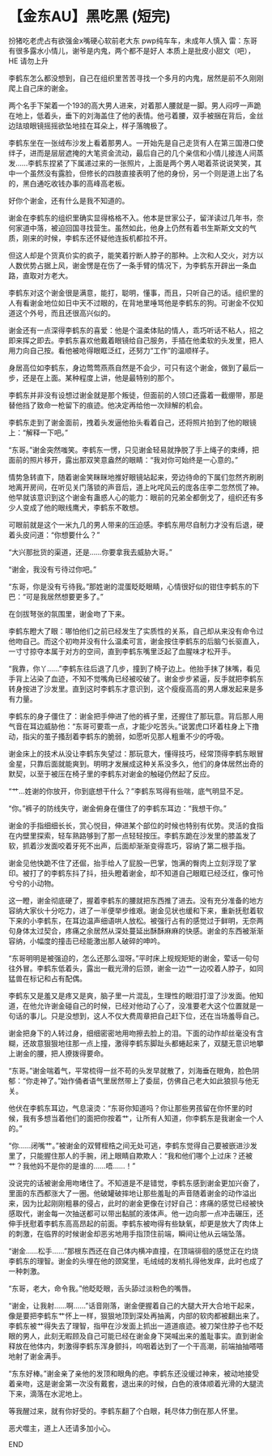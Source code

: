 # 【金东AU】黑吃黑 (短完)

扮猪吃老虎占有欲强金x嘴硬心软前老大东
pwp纯车车，未成年人慎入
雷：东哥有很多露水小情儿，谢爷是内鬼，两个都不是好人
本质上是批皮小甜文（吧），HE
请勿上升



  李鹤东怎么都没想到，自己在组织里苦苦寻找一个多月的内鬼，居然是前不久刚刚爬上自己床的谢金。

  两个名手下架着一个193的高大男人进来，对着那人腰就是一脚。男人闷哼一声跪在地上，低着头，垂下的刘海盖住了他的表情。他弓着腰，双手被捆在背后，金丝边珐琅眼镜摇摇欲坠地挂在耳朵上，样子落魄极了。

  李鹤东坐在一张绒布沙发上看着那男人。一开始先是自己走货有人在第三国港口使绊子，进而是层层遮掩的大笔资金流动，最后自己的几个亲信和小情儿接连人间蒸发……李鹤东捏紧了下属递过来的一张照片，上面是两个男人喝着茶说说笑笑，其中一个虽然没有露脸，但修长的四肢直接表明了他的身份，另一个则是道上出了名的，黑白通吃收钱办事的高峰高老板。

  好你个谢金，还有什么是我不知道的。

  谢金在李鹤东的组织里确实显得格格不入。他本是世家公子，留洋读过几年书，奈何家道中落，被迫回国寻找营生。虽然如此，他身上仍然有着书生斯斯文文的气质，刚来的时候，李鹤东还怀疑他连扳机都拉不开。

  但这人却是个货真价实的疯子，能笑着拧断人脖子的那种。上次和人交火，对方以人数优势占据上风，谢金愣是在伤了一条手臂的情况下，为李鹤东开辟出一条血路，直取对方老大。

  李鹤东对这个谢金很是满意，能打，聪明，懂事，而且，只听自己的话。组织里的人有看谢金地位如日中天不过眼的，在背地里唾骂他是李鹤东的狗。可谢金不仅知道这个外号，而且还很高兴似的。

  谢金还有一点深得李鹤东的喜爱：他是个温柔体贴的情人，乖巧听话不粘人，招之即来挥之即去。李鹤东喜欢他戴着眼镜给自己服务，手插在他柔软的头发里，把人用力向自己按。看他被呛得眼眶泛红，还努力“工作”的温顺样子。

  身居高位如李鹤东，身边莺莺燕燕自然是不会少，可只有这个谢金，做到了最后一步，还是在上面。某种程度上讲，他是最特别的那个。

  李鹤东并非没有设想过谢金就是那个叛徒，但面前的人领口还露着一截绷带，那是替他挡了致命一枪留下的痕迹。他决定再给他一次辩解的机会。

  李鹤东走到了谢金面前，拽着头发逼他抬头看着自己，还将照片拍到了他的眼镜上：“解释一下吧。”

  “东哥。”谢金突然嗤笑。李鹤东一愣，只见谢金轻易就挣脱了手上绳子的束缚，把面前的照片移开，露出那双笑意盎然的眼睛：“我对你可始终是一心意的。”

  情势急转直下，随着谢金笑眯眯地推好眼镜站起来，旁边待命的下属们忽然齐刷刷地离开房间，在听见关门落锁的声音后，道上叱咤风云的庞各庄李二忽然慌了神。他早就该意识到这个谢金有蛊惑人心的能力：眼前的兄弟全都倒戈了，组织还有多少人变成了他的眼线鹰犬，李鹤东不敢想。

  可眼前就是这个一米九几的男人带来的压迫感。李鹤东用尽自制力才没有后退，硬着头皮问道：“你想要什么？”

  “大兴那批货的渠道，还是……你要拿我去威胁大哥。”

  “谢金，我没有亏待过你吧。”

  “东哥，你是没有亏待我。”那姓谢的混蛋眨眨眼睛，心情很好似的钳住李鹤东的下巴：“可是我居然想要更多了。”

  在剑拔弩张的氛围里，谢金吻了下来。


  李鹤东瞪大了眼：哪怕他们之前已经发生了实质性的关系，自己却从来没有命令过他吻自己。而这个初吻并没有什么温柔可言，谢金按住李鹤东的后脑勺长驱直入，一寸寸掠夺本属于对方的空间，直到李鹤东嘴里泛起了血腥味才松开手。

  “我靠，你丫……”李鹤东往后退了几步，撞到了椅子边上。他抬手抹了抹嘴，看见手背上沾染了血迹，不知不觉嘴角已经被咬破了。谢金步步紧逼，反手就把李鹤东转身按进了沙发里。直到这时李鹤东才意识到，这个瘦瘦高高的男人爆发起来是多有力量。

  李鹤东的身子僵住了：谢金把手伸进了他的裤子里，还握住了那玩意。背后那人用气音在耳边威胁他：“东哥可要乖一点，才能少吃苦头。”说罢虎口环着柱身上下撸动，指尖的茧子搔刮着李鹤东的脆弱，如愿听见那人粗重不少的呼吸。

  谢金床上的技术从没让李鹤东失望过：那玩意大，懂得技巧，经常顶得李鹤东眼冒金星，只靠后面就能爽到。明明才发展成这种关系没多久，他们的身体居然出奇的默契，以至于被压在椅子里的李鹤东对谢金的触碰仍然起了反应。

  “艹…姓谢的你放开，你到底想干什么？”李鹤东骂得有些喘，底气明显不足。

  “你。”裤子的防线失守，谢金俯身在僵住了的李鹤东耳边：“我想干你。”

  谢金的手指细细长长，赏心悦目，伸进某个部位的时候也特别有优势。灵活的食指在内壁里探索，轻车熟路够到了那一点轻轻按压。李鹤东跪在沙发里的膝盖发了软，抓着沙发面咬着牙死不出声，后面却渐渐变得乖巧，容纳了第二根手指。

  谢金见他快跪不住了还倔，抬手给人了屁股一巴掌，饱满的臀肉上立刻浮现了掌印。被打了的李鹤东抖了抖，扭头瞪着谢金，却不知道自己眼眶已经泛红，像可怜兮兮的小动物。

  这一瞪，谢金彻底硬了，握着李鹤东的腰就把东西推了进去。没有充分准备的地方容纳大家伙十分吃力，进了一半便举步维艰。谢金见状也缓和下来，重新抚慰着软下来的小李鹤东，在耳边温声细语哄人放松。被强行占有的感觉过于鲜明，无奈两句身体太过契合，疼痛之余居然从深处蔓延出酥酥麻麻的快感。谢金的东西被渐渐容纳，小幅度的撞击已经能激出那人破碎的呻吟。

  “东哥明明是被强迫的，怎么还那么湿呀。”平时床上规规矩矩的谢金，荤话一句句往外冒。李鹤东低着头，露出一截光滑的后颈，谢金一边艹一边咬着人脖子，如同猛兽在标记和占有配偶。

  李鹤东又是羞又是疼又是爽，脑子里一片混乱，生理性的眼泪打湿了沙发面。他知道，在他允许谢金碰自己的时候，已经对他动了心了，没准要老大这个位置就是一句话的事儿。只是没想到，这人不仅大费周章把自己赶下位，还在当场羞辱自己。

  谢金把身下的人转过身，细细密密地用吻擦去脸上的泪。下面的动作却丝毫没有含糊，还故意狠狠地往那一点上撞，激得李鹤东脚趾头都蜷起来了，双腿无意识地攀上谢金的腰，把人撩拨得要命。

  “东哥。”谢金喘着气，平常梳得一丝不苟的头发早就散了，刘海垂在眼角，脸色阴郁：“你走神了。”始作俑者语气里居然带上了委屈，仿佛自己老大如此狼狈与他无关。

  他伏在李鹤东耳边，气息滚烫：“东哥你知道吗？你让那些男孩留在你怀里的时候，我有多想当着他们的面把你按着艹，让所有人知道，你李鹤东是我谢金一个人的。”

  “你……闭嘴艹。”被谢金的双臂桎梏之间无处可逃，李鹤东觉得自己要被嵌进沙发里了，只能握住那人的手腕，闭上眼睛自欺欺人：“我和他们哪个上过床？还被艹？我他妈不是你的是谁的……唔……！”

  没说完的话被谢金用吻堵住了。不知道是不是错觉，李鹤东感到谢金更加兴奋了，里面的东西都涨大了一圈。他破罐破摔地让那些羞耻的声音随着谢金的动作溢出来，因为比起刚刚粗暴的侵占，此时的谢金更像在讨好自己：疼痛的感觉已经被快感取代，谢金每一次抽送都可以带出黏腻的液体声。他一边向那一点冲击碾压，还伸手抚慰着李鹤东高高昂起的前面。李鹤东被吻得有些缺氧，却更是放大了肉体上的刺激，在临界的时候谢金却恶劣地用手指顶住前端，瞬间让他从云端坠落。

  “谢金……松手……”那根东西还在自己体内横冲直撞，在顶端徘徊的感觉正在灼烧李鹤东的理智。谢金的头埋在他的颈窝里，毛绒绒的发梢扎得他发痒，此时也成了一种刺激。

  “东哥，老大，命令我。”他眨眨眼，舌头舔过淡粉色的嘴唇。

  “谢金，让我射……啊……”话音刚落，谢金便握着自己的大腿大开大合地干起来，像是要把李鹤东艹怀上一样，狠狠地顶到深处再抽离，内部的软肉都被翻出来了。李鹤东被艹得失去了理智，指甲在沙发面上抓出一道道痕迹。被刀架住脖子也不眨眼的男人，此刻无暇顾及自己可能已经在谢金身下哭喊出来的羞耻事实。直到谢金释放在他体内，刺激得李鹤东浑身颤抖，呜咽着达到了一个干高潮，前端抽抽嗒嗒地射了谢金满手。

  “东东好棒。”谢金亲了亲他的发顶和眼角的疤。李鹤东还没缓过神来，被动地接受着亲吻，这是谢金第一次没有戴套，退出来的时候，白色的液体顺着光滑的大腿流下来，滴落在水泥地上。

  等我醒过来，就有你好受的。李鹤东翻了个白眼，耗尽体力倒在那人怀里。

  恶犬噬主，道上人还请多加小心。


END
